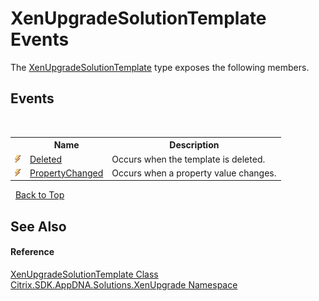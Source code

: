 # XenUpgradeSolutionTemplate Events
 

The <a href="T_Citrix_SDK_AppDNA_Solutions_XenUpgrade_XenUpgradeSolutionTemplate">XenUpgradeSolutionTemplate</a> type exposes the following members.


## Events
&nbsp;<table><tr><th></th><th>Name</th><th>Description</th></tr><tr><td>![Public event](media/pubevent.gif "Public event")</td><td><a href="E_Citrix_SDK_AppDNA_Solutions_XenUpgrade_XenUpgradeSolutionTemplate_Deleted">Deleted</a></td><td>
Occurs when the template is deleted.</td></tr><tr><td>![Public event](media/pubevent.gif "Public event")</td><td><a href="E_Citrix_SDK_AppDNA_Solutions_XenUpgrade_XenUpgradeSolutionTemplate_PropertyChanged">PropertyChanged</a></td><td>
Occurs when a property value changes.</td></tr></table>&nbsp;
<a href="#xenupgradesolutiontemplate-events">Back to Top</a>

## See Also


#### Reference
<a href="T_Citrix_SDK_AppDNA_Solutions_XenUpgrade_XenUpgradeSolutionTemplate">XenUpgradeSolutionTemplate Class</a><br /><a href="N_Citrix_SDK_AppDNA_Solutions_XenUpgrade">Citrix.SDK.AppDNA.Solutions.XenUpgrade Namespace</a><br />